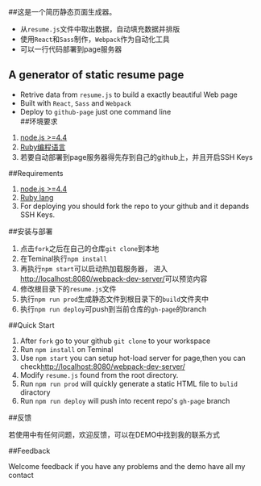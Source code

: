 ##这是一个简历静态页面生成器。

* 从`resume.js`文件中取出数据，自动填充数据并排版
* 使用`React`和`Sass`制作，`Webpack`作为自动化工具
* 可以一行代码部署到page服务器

## A generator of static resume page 
* Retrive data from `resume.js` to build a exactly beautiful Web page
* Built with `React`, `Sass` and `Webpack` 
* Deploy to `github-page` just one command line  
##环境要求

1. [node.js >=4.4](https://nodejs.org/en/)
2. [Ruby编程语言](https://www.ruby-lang.org/zh_cn/)
3. 若要自动部署到page服务器得先存到自己的github上，并且开启SSH Keys

##Requirements
1. [node.js >=4.4](https://nodejs.org/en/)
2. [Ruby lang](https://www.ruby-lang.org/)
3. For deploying you should fork the repo to your github and it depands SSH Keys.  

##安装与部署

1. 点击`fork`之后在自己的仓库`git clone`到本地
2. 在Teminal执行`npm install`
3. 再执行`npm start`可以启动热加载服务器，
进入[http://localhost:8080/webpack-dev-server/](http://localhost:8080/webpack-dev-server/)可以预览内容
4. 修改根目录下的`resume.js`文件
5. 执行`npm run prod`生成静态文件到根目录下的`build`文件夹中
6. 执行`npm run deploy`可push到当前仓库的`gh-page`的branch

##Quick Start

1. After `fork` go to your github `git clone` to your workspace
2. Run `npm install` on Teminal
3. Use `npm start` you can setup hot-load server for page,then you can check[http://localhost:8080/webpack-dev-server/](http://localhost:8080/webpack-dev-server/) 
4. Modify `resume.js` found from the root directory.
5. Run `npm run prod` will quickly generate a static HTML file to `bulid` diractory
6. Run `npm run deploy` will push into recent repo's `gh-page` branch

##反馈

 若使用中有任何问题，欢迎反馈，可以在DEMO中找到我的联系方式

##Feedback

 Welcome feedback if you have any problems and the demo have all my contact  

